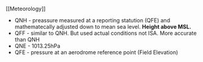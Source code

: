 [[Meteorology]]

- QNH - preassure measured at a reporting statution (QFE) and mathematecally adjusted down to mean sea level. **Height above MSL.**
- QFF - similar to QNH. But used actual conditions not ISA. More accurate than QNH
- QNE - 1013.25hPa
- QFE - pressure at an aerodrome reference point (Field Elevation)